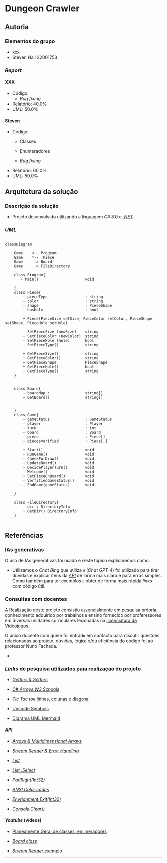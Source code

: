 # Dungeon Crawler

## Autoria

### Elementos do grupo

- xxx
- Steven Hall 22001753
  
### _Report_

#### XXX

- Código:
  - _Bug fixing_
- Relatório: 40.0%
- UML: 50.0%

#### Steven

- Código:
  - Classes  

  - Enumeradores
  - _Bug fixing_
- Relatório: 60.0%
- UML: 50.0%

## Arquitetura da solução

### Descrição da solução

- Projeto desenvolvido utilizando a linguagem _C#_ 8.0 e [_.NET_](https://learn.microsoft.com/en-us/dotnet/api/?view=netstandard-2.1).

### _UML_

```mermaid

classDiagram

    Game    <.. Program 
    Game    *--  Piece
    Game    --> Board
    Game    ..> FileDirectory

    class Program{
       - Main()                     void
     
    }
    class Piece{
        - pieceType                 : string
        - color                     : string
        - shape                     : PieceShape 
        - hasHole                   : bool

        + Piece(PieceSize setSize, PieceColor setColor, PieceShape setShape, PieceHole setHole)

        - SetPieceSize (newSize)    string
        - SetPieceColor (newColor)  string
        - SetPieceHole (hole)       bool
        - SetPieceType()            string

        + GetPieceSize()            string
        + GetPieceColor()           string 
        + GetPieceShape             PieceShape
        + GetPieceHole()            bool
        + GetPieceType()            string
    }

    
    class Board{
        - boardMap :                string[]
        + GetBoard()                string[]
        

    }
    class Game{
        - gameStatus                : GameStatus
        - player                    : Player
        - turn                      : int
        - board                     : Board
        - piece                     : Piece[]
        - piecesVerified            : Piece[,]

        + Start()                   void
        - RunGame()                 void
        - CheckForDraw()            void
        - UpdateBoard()             void
        - DecidePlayerTurn()        void
        - Welcome()                 void
        - SetPieceOnBoard()         void
        - VerfifiedGameStatus()     void
        - EndGame(gameStatus)       void

    }

    class FileDirectory{
        - dir : DirectoryInfo 
        + GetDir() DirectoryInfo
    }
    
```

## Referências

### IAs generativas

  O uso de IAs generativas foi usado e neste tópico explicaremos como:

- Utilizamos o _Chat Bing_ que utiliza o (_Chat GPT-4_) foi utilizado para tirar dúvidas e explicar itens da [_API_](https://learn.microsoft.com/en-us/dotnet/api/?view=netstandard-2.1) de forma mais clara e para erros simples. Como também para ter exemplos e obter de forma mais rápida _links_ com código útil.

### Consultas com docentes
  
A Realização deste projeto consistiu essencialmente em pesquisa própria, conhecimento adquirido por trabalhos e ensino fornecido por proferessores em diversas unidades curriculares lecionadas na [licenciatura de Videojogos](https://www.ulusofona.pt/lisboa/licenciaturas/videojogos).

O único docente com quem foi entrado em contacto para discutir questões relacionadas ao projeto, dúvidas, lógica e/ou eficiência do código foi ao professor Nuno Fachada.

-

### _Links_ de pesquisa utilizados para realização do projeto

- [_Getters & Setters_](https://www.w3schools.com/cs/cs_properties.php)

- [_C# Arrays W3 Schools_](https://www.w3schools.com/cs/cs_arrays.php)
- [_Tic Tac toe_ linhas, colunas e diagonal](https://www.c-sharpcorner.com/UploadFile/75a48f/tic-tac-toe-game-in-C-Sharp/)

- [Unicode Symbols](https://symbl.cc/en/unicode-table/)
- [Digrama UML Mermaid](https://mermaid.js.org/syntax/classDiagram.html)

#### _API_

- [_Arrays & Multidimensional Arrays_](https://learn.microsoft.com/en-us/dotnet/csharp/language-reference/builtin-types/arrays)

- [_Stream Reader & Error Handling_](https://learn.microsoft.com/en-us/dotnet/api/system.io.streamreader?view=netstandard-2.1)
- [_List_](https://learn.microsoft.com/en-us/dotnet/api/system.collections.generic.list-1?view=netstandard-2.1)
- [_List .Select_](https://learn.microsoft.com/en-us/dotnet/api/system.linq.enumerable.select?view=netstandard-2.1)
- [_PadRight(Int32)_](https://learn.microsoft.com/en-us/dotnet/api/system.string.padright?view=netstandard-2.1)
- [_ANSI Color codes_](https://www.lihaoyi.com/post/BuildyourownCommandLinewithANSIescapecodes.html)
- [_Envrionment.Exit(Int32)_](https://learn.microsoft.com/en-us/dotnet/api/system.environment.exit?view=netstandard-2.1)
- [_Console.Clear()_](https://learn.microsoft.com/en-us/dotnet/api/system.console.clear?view=netstandard-2.1)

#### _Youtube_ (vídeos)

- [Planeamente Geral de classes, enumeradores](https://www.youtube.com/watch?v=NUNlVjt82m8&t=738s)

- [_Board class_](https://www.youtube.com/watch?v=Z1Zi41eiNGs&t=80s)
- [_Stream Reader_ exemplo](https://www.youtube.com/watch?v=tApBDuVwCrc)

---
